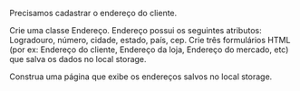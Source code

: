 Precisamos cadastrar o endereço do cliente.

Crie uma classe Endereço. Endereço possui os seguintes atributos: Logradouro, número, cidade, estado, país, cep. 
Crie três formulários HTML (por ex: Endereço do cliente, Endereço da loja, Endereço do mercado, etc) que salva os dados no local storage. 

Construa uma página que exibe os endereços salvos no local storage.
